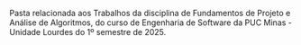 Pasta relacionada aos Trabalhos da disciplina de Fundamentos de Projeto e Análise de Algoritmos, do curso de Engenharia de Software da PUC Minas - Unidade Lourdes do 1º semestre de 2025.

